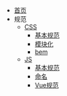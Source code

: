 - [首页]()
- 规范
  - [CSS](rule/css/css)
    - [基本规范](rule/css/css)
    - [模块化](rule/css/css-modulize)
    - [bem](rule/css/css-bem)
  - [JS](rule/js/基本规范)
    - [基本规范](rule/js/基本规范)
    - [命名](rule/js/命名)
    - [Vue规范](rule/js/Vue规范)
